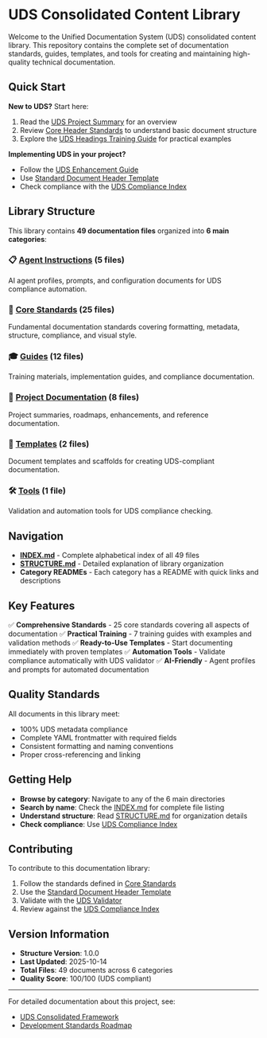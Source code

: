 # UDS Consolidated Content Library

Welcome to the Unified Documentation System (UDS) consolidated content library. This repository contains the complete set of documentation standards, guides, templates, and tools for creating and maintaining high-quality technical documentation.

## Quick Start

**New to UDS?** Start here:
1. Read the [UDS Project Summary](project-docs/summaries/uds-project-summary.md) for an overview
2. Review [Core Header Standards](core-standards/structure/uds-header-standards.md) to understand basic document structure
3. Explore the [UDS Headings Training Guide](guides/training/core-uds-headings-training-guide.md) for practical examples

**Implementing UDS in your project?**
- Follow the [UDS Enhancement Guide](guides/implementation/uds-enhancement-guide.md)
- Use [Standard Document Header Template](templates/document-templates/standard-document-header-template.md)
- Check compliance with the [UDS Compliance Index](guides/compliance/core-uds-compliance-index.md)

## Library Structure

This library contains **49 documentation files** organized into **6 main categories**:

### 📋 [Agent Instructions](agent-instructions/) (5 files)
AI agent profiles, prompts, and configuration documents for UDS compliance automation.

### 📘 [Core Standards](core-standards/) (25 files)
Fundamental documentation standards covering formatting, metadata, structure, compliance, and visual style.

### 🎓 [Guides](guides/) (12 files)
Training materials, implementation guides, and compliance documentation.

### 📁 [Project Documentation](project-docs/) (8 files)
Project summaries, roadmaps, enhancements, and reference documentation.

### 📄 [Templates](templates/) (2 files)
Document templates and scaffolds for creating UDS-compliant documentation.

### 🛠️ [Tools](tools/) (1 file)
Validation and automation tools for UDS compliance checking.

## Navigation

- **[INDEX.md](INDEX.md)** - Complete alphabetical index of all 49 files
- **[STRUCTURE.md](STRUCTURE.md)** - Detailed explanation of library organization
- **Category READMEs** - Each category has a README with quick links and descriptions

## Key Features

✅ **Comprehensive Standards** - 25 core standards covering all aspects of documentation
✅ **Practical Training** - 7 training guides with examples and validation methods
✅ **Ready-to-Use Templates** - Start documenting immediately with proven templates
✅ **Automation Tools** - Validate compliance automatically with UDS validator
✅ **AI-Friendly** - Agent profiles and prompts for automated documentation

## Quality Standards

All documents in this library meet:
- 100% UDS metadata compliance
- Complete YAML frontmatter with required fields
- Consistent formatting and naming conventions
- Proper cross-referencing and linking

## Getting Help

- **Browse by category**: Navigate to any of the 6 main directories
- **Search by name**: Check the [INDEX.md](INDEX.md) for complete file listing
- **Understand structure**: Read [STRUCTURE.md](STRUCTURE.md) for organization details
- **Check compliance**: Use [UDS Compliance Index](guides/compliance/core-uds-compliance-index.md)

## Contributing

To contribute to this documentation library:
1. Follow the standards defined in [Core Standards](core-standards/)
2. Use the [Standard Document Header Template](templates/document-templates/standard-document-header-template.md)
3. Validate with the [UDS Validator](tools/validators/uds-validator.md)
4. Review against the [UDS Compliance Index](guides/compliance/core-uds-compliance-index.md)

## Version Information

- **Structure Version**: 1.0.0
- **Last Updated**: 2025-10-14
- **Total Files**: 49 documents across 6 categories
- **Quality Score**: 100/100 (UDS compliant)

---

For detailed documentation about this project, see:
- [UDS Consolidated Framework](project-docs/summaries/uds-consolidated-framework.md)
- [Development Standards Roadmap](project-docs/roadmaps/development-standards-roadmap.md)
